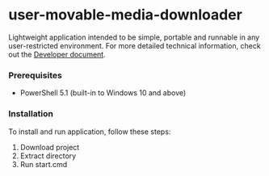 # user-movable-media-downloader

Lightweight application intended to be simple, portable and runnable in any user-restricted environment.
For more detailed technical information, check out the [Developer document](./DEV.md).

### Prerequisites
- PowerShell 5.1 (built-in to Windows 10 and above)

### Installation

To install and run application, follow these steps:

1. Download project
2. Extract directory
3. Run start.cmd
